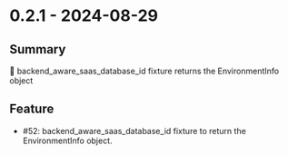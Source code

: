 # 0.2.1 - 2024-08-29

## Summary

🚀 backend_aware_saas_database_id fixture returns the EnvironmentInfo object

## Feature

* #52: backend_aware_saas_database_id fixture to return the EnvironmentInfo object.
